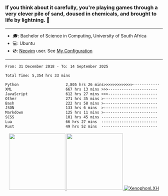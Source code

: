 ### If you think about it carefully, you're playing games through a very clever pile of sand, doused in chemicals, and brought to life by lightning.  👋

-------------------------------------------------------------------------------------------------------

- 🎓: Bachelor of Science in Computing, University of South Africa
- 💻: Ubuntu
- 💿: [Neovim](https://github.com/neovim/neovim) user. See [My Configuration](https://github.com/XenophonLXH/xenovim)

-------------------------------------------------------------------------------------------------------

<!--START_SECTION:waka-->

```txt
From: 31 December 2018 - To: 14 September 2025

Total Time: 5,354 hrs 33 mins

Python                     2,805 hrs 26 mins>>>>>>>>>>>>>------------   52.40 %
XML                        667 hrs 13 mins >>>----------------------   12.46 %
JavaScript                 612 hrs 27 mins >>>----------------------   11.44 %
Other                      271 hrs 35 mins >------------------------   05.07 %
Bash                       222 hrs 58 mins >------------------------   04.16 %
JSON                       133 hrs 6 mins  >------------------------   02.49 %
Markdown                   125 hrs 11 mins >------------------------   02.34 %
SCSS                       101 hrs 45 mins -------------------------   01.90 %
Lua                        66 hrs 27 mins  -------------------------   01.24 %
Rust                       49 hrs 52 mins  -------------------------   00.93 %
```

<!--END_SECTION:waka-->


<p align="center">
    <a href="https://github.com/XenophonLXH">
        <img height="180em" src="https://github-readme-stats-eight-theta.vercel.app/api?username=XenophonLXH&show_icons=true&theme=algolia&include_all_commits=true&count_private=true"/>
        <img height="180em" src="https://github-readme-stats-eight-theta.vercel.app/api/top-langs/?username=XenophonLXH&layout=compact&langs_count=8&theme=algolia"/>
        <img align="center" src="https://github-readme-streak-stats.herokuapp.com/?user=XenophonLXH&theme=algolia" alt="XenophonLXH" />
    </a>
</p>
